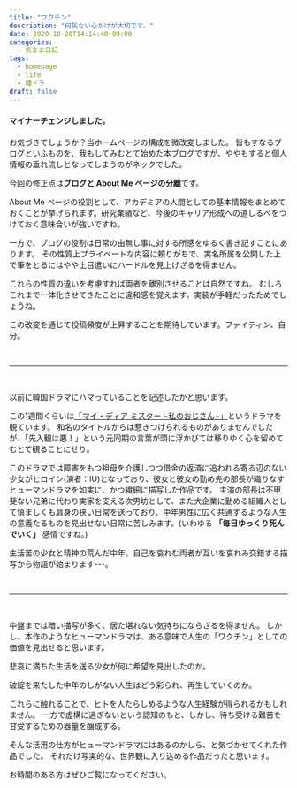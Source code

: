 ```yaml
---
title: "ワクチン"
description: "何気ない心がけが大切です。"
date: 2020-10-20T14:14:40+09:00
categories:
  - 気まま日記
tags:
  - homepage
  - life
  - 韓ドラ
draft: false
---
```


#### マイナーチェンジしました。

お気づきでしょうか？当ホームページの構成を微改変しました。
皆もすなるブログといふものを、我もしてみむとて始めた本ブログですが、ややもすると個人情報の垂れ流しとなってしまうのがネックでした。

<!--more-->

今回の修正点は**ブログと About Me ページの分離**です。

About Me ページの役割として、アカデミアの人間としての基本情報をまとめておくことが挙げられます。研究業績など、今後のキャリア形成への道しるべをつけておく意味合いが強いですね。

一方で、ブログの役割は日常の由無し事に対する所感をゆるく書き記すことにあります。
その性質上プライベートな内容に頼りがちで、実名所属を公開した上で筆をとるにはやや上目遣いにハードルを見上げざるを得ません。

これらの性質の違いを考慮すれば両者を離別させることは自然ですね。
むしろこれまで一体化させてきたことに違和感を覚えます。実装が手軽だったためでしょうね。

この改変を通じて投稿頻度が上昇することを期待しています。ファイティン、自分。

<br>

---

<br>

以前に韓国ドラマにハマっていることを記述したかと思います。

この1週間くらいは[「マイ・ディア ミスター ~私のおじさん~」](http://mydearmister.jp)というドラマを観ています。
和名のタイトルからは惹きつけられるものがありませんでしたが、「先入観は悪！」という元同期の言葉が頭に浮かびては移りゆく心を留めてむとて観ることにせり。

このドラマでは障害をもつ祖母を介護しつつ借金の返済に追われる寄る辺のない少女がヒロイン(演者：IU)となっており、彼女と彼女の勤め先の部長が織りなすヒューマンドラマを如実に、かつ繊細に描写した作品です。
主演の部長は不甲斐ない兄弟に代わり実家を支える次男坊として、また大企業に勤める組織人として慎ましくも肩身の狭い日常を送っており、中年男性に広く共通するような人生の意義たるものを見出せない日常に苦しみます。(いわゆる **「毎日ゆっくり死んでいく」** 感情ですね。)

生活苦の少女と精神の荒んだ中年。自己を哀れむ両者が互いを哀れみ交錯する描写から物語が始まります---。

<br>

---

<br>

中盤までは暗い描写が多く、居た堪れない気持ちにならざるを得ません。
しかし、本作のようなヒューマンドラマは、ある意味で人生の「ワクチン」としての価値を見出せると思います。

悲哀に満ちた生活を送る少女が何に希望を見出したのか。

破綻を来たした中年のしがない人生はどう彩られ、再生していくのか。

これらに触れることで、ヒトを人たらしめるような人生経験が得られるかもしれません。
一方で虚構に過ぎないという認知のもと、しかし、待ち受ける難苦を甘受するための器量を醸成する。

そんな活用の仕方がヒューマンドラマにはあるのかしら、と気づかせてくれた作品でした。
それだけ写実的な、世界観に入り込める作品だったと思います。

お時間のある方はぜひご覧になってください。

